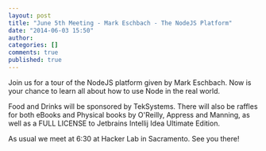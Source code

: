 ```yaml
---
layout: post
title: "June 5th Meeting - Mark Eschbach - The NodeJS Platform"
date: "2014-06-03 15:50"
author:
categories: []
comments: true
published: true
---
```

Join us for a tour of the NodeJS platform given by Mark Eschbach.  Now is your chance to learn all about how to use Node in the real world.  

Food and Drinks will be sponsored by TekSystems.  There will also be raffles for both eBooks and Physical books by O'Reilly, Appress and Manning, as well as a FULL LICENSE to Jetbrains Intellij Idea Ultimate Edition.

As usual we meet at 6:30 at Hacker Lab in Sacramento.  See you there!
